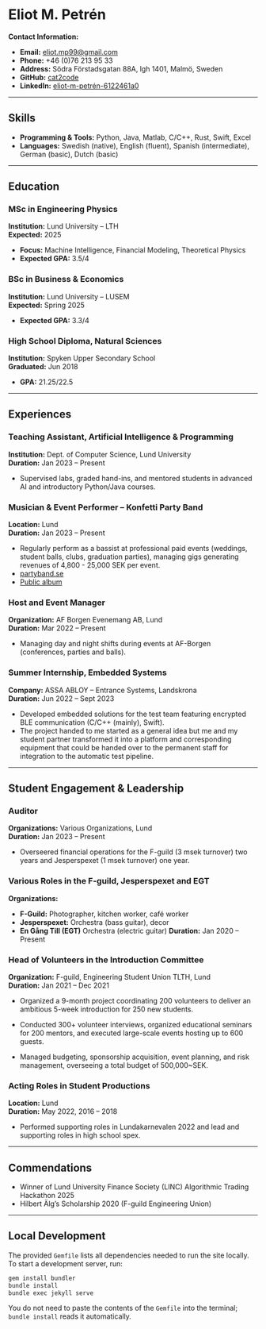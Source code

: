 # Eliot M. Petrén

**Contact Information:**  
- **Email:** [eliot.mp99@gmail.com](mailto:eliot.mp99@gmail.com)  
- **Phone:** +46 (0)76 213 95 33  
- **Address:** Södra Förstadsgatan 88A, lgh 1401, Malmö, Sweden  
- **GitHub:** [cat2code](https://github.com/cat2code)  
- **LinkedIn:** [eliot-m-petrén-6122461a0](https://www.linkedin.com/in/eliot-m-petrén-6122461a0/)

---

## Skills

- **Programming & Tools:** Python, Java, Matlab, C/C++, Rust, Swift, Excel
- **Languages:** Swedish (native), English (fluent), Spanish (intermediate), German (basic), Dutch (basic)

---

## Education

### MSc in Engineering Physics  
**Institution:** Lund University – LTH  
**Expected:** 2025  
- **Focus:** Machine Intelligence, Financial Modeling, Theoretical Physics  
- **Expected GPA:** 3.5/4

### BSc in Business & Economics  
**Institution:** Lund University – LUSEM  
**Expected:** Spring 2025  
- **Expected GPA:** 3.3/4

### High School Diploma, Natural Sciences  
**Institution:** Spyken Upper Secondary School  
**Graduated:** Jun 2018  
- **GPA:** 21.25/22.5

---


## Experiences

### Teaching Assistant, Artificial Intelligence & Programming  
**Institution:** Dept. of Computer Science, Lund University  
**Duration:** Jan 2023 – Present  
- Supervised labs, graded hand-ins, and mentored students in advanced AI and introductory Python/Java courses.

### Musician & Event Performer – Konfetti Party Band
**Location:** Lund  
**Duration:** Jan 2023 – Present  
-  Regularly perform as a bassist at professional paid events (weddings, student balls, clubs, graduation parties), managing gigs generating revenues of 4,800 - 25,000 SEK per event.
- [partyband.se](www.partyband.se)
- [Public album](https://drive.google.com/drive/folders/1fI-gs2-eANfXXcyKHxWhzAeRG-byMLTb?usp=share_link)

### Host and Event Manager  
**Organization:** AF Borgen Evenemang AB, Lund  
**Duration:** Mar 2022 – Present
- Managing day and night shifts during events at AF-Borgen (conferences, parties and balls). 

### Summer Internship, Embedded Systems  
**Company:** ASSA ABLOY – Entrance Systems, Landskrona  
**Duration:** Jun 2022 – Sept 2023  
- Developed embedded solutions for the test team featuring encrypted BLE communication (C/C++ (mainly), Swift).
- The project handed to me started as a general idea but me and my student partner transformed it into a platform and corresponding equipment that could be handed over to the permanent staff for integration to the automatic test pipeline.

---

## Student Engagement & Leadership

### Auditor  
**Organizations:** Various Organizations, Lund  
**Duration:** Jan 2023 – Present  
- Overseered financial operations for the F-guild (3 msek turnover) two years and Jesperspexet (1 msek turnover) one year.

### Various Roles in the F-guild, Jesperspexet and EGT
**Organizations:**  
- **F-Guild:** Photographer, kitchen worker, café worker  
- **Jesperspexet:** Orchestra (bass guitar), decor
- **En Gång Till (EGT)** Orchestra (electric guitar)
**Duration:** Jan 2020 – Present

### Head of Volunteers in the Introduction Committee
**Organization:** F-guild, Engineering Student Union TLTH, Lund  
**Duration:** Jan 2021 – Dec 2021  
- Organized a 9-month project coordinating 200 volunteers to deliver an ambitious 5-week introduction for 250 new students.
  
- Conducted 300+ volunteer interviews, organized educational seminars for 200 mentors, and executed large-scale events hosting up to 600 guests.
  
- Managed budgeting, sponsorship acquisition, event planning, and risk management, overseeing a total budget of 500,000~SEK.

### Acting Roles in Student Productions  
**Location:** Lund  
**Duration:** May 2022, 2016 – 2018
- Performed supporting roles in Lundakarnevalen 2022 and lead and supporting roles in high school spex.

---

## Commendations

- Winner of Lund University Finance Society (LINC) Algorithmic Trading Hackathon 2025  
- Hilbert Älg’s Scholarship 2020 (F-guild Engineering Union)

---

## Local Development

The provided `Gemfile` lists all dependencies needed to run the site locally.
To start a development server, run:

```bash
gem install bundler
bundle install
bundle exec jekyll serve
```

You do not need to paste the contents of the `Gemfile` into the terminal;
`bundle install` reads it automatically.
